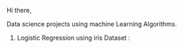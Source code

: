 Hi there,

Data science projects using machine Learning Algorithms.

1)  Logistic Regression using iris Dataset : 

